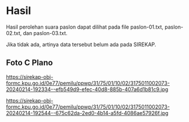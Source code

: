 # Hasil

Hasil perolehan suara paslon dapat dilihat pada file paslon-01.txt, paslon-02.txt, dan paslon-03.txt.

Jika tidak ada, artinya data tersebut belum ada pada SIREKAP.

## Foto C Plano

https://sirekap-obj-formc.kpu.go.id/0e77/pemilu/ppwp/31/75/01/10/02/3175011002073-20240214-192334--efb549d9-efec-40d8-885b-407a6d1b81c9.jpg

https://sirekap-obj-formc.kpu.go.id/0e77/pemilu/ppwp/31/75/01/10/02/3175011002073-20240214-192544--675c62da-2ed0-4b14-a5fd-4086ae57926f.jpg
